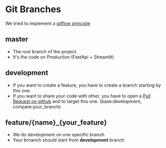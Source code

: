 
# Git Branches

We tried to implement a [gitflow principle](https://www.atlassian.com/git/tutorials/comparing-workflows/gitflow-workflow)

## master
- The root branch of the project.
- It's the code on Production (FastApi + Streamlit)

## development 
- If you want to create a feature, you have to create a branch starting by this one.
- If you want to share your code with other, you have to open a [Pull Request on github](https://github.com/yukaberry/detect_ai_content/compare) and to target this one. (base:development, compare:your_branch)

## feature/{name}_{your_feature}
- We do development on one specific branch
- Your brnanch should start from **development** branch
